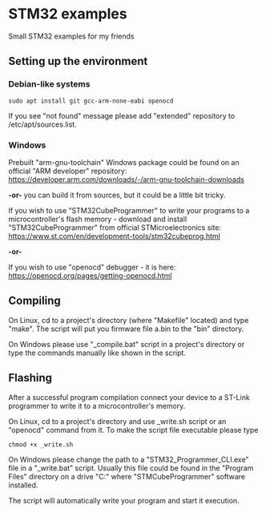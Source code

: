 # STM32 examples
Small STM32 examples for my friends

## Setting up the environment

### Debian-like systems

    sudo apt install git gcc-arm-none-eabi openocd
    
If you see "not found" message please add "extended" repository to /etc/apt/sources.list.

### Windows

Prebuilt "arm-gnu-toolchain" Windows package could be found on an official "ARM developer" repository:
https://developer.arm.com/downloads/-/arm-gnu-toolchain-downloads

**-or-** you can build it from sources, but it could be a little bit tricky.

If you wish to use "STM32CubeProgrammer" to write your programs to a microcontroller's flash memory - download and install
"STM32CubeProgrammer" from official STMicroelectronics site: https://www.st.com/en/development-tools/stm32cubeprog.html

**-or-**

If you wish to use "openocd" debugger - it is here: https://openocd.org/pages/getting-openocd.html

## Compiling

On Linux, cd to a project's directory (where "Makefile" located) and type "make". The script will put you firmware file a.bin to the "bin" directory.

On Windows please use "_compile.bat" script in a project's directory or type the commands manually like shown in the script.

## Flashing

After a successful program compilation connect your device to a ST-Link programmer to write it to a microcontroller's memory.

On Linux, cd to a project's directory and use _write.sh script or an "openocd" command from it.
To make the script file executable please type

    chmod +x _write.sh
    
On Windows please change the path to a "STM32_Programmer_CLI.exe" file in a "_write.bat" script. Usually this file could be found
in the "Program Files" directory on a drive "C:" where "STMCubeProgrammer" software installed.

The script will automatically write your program and start it execution.
